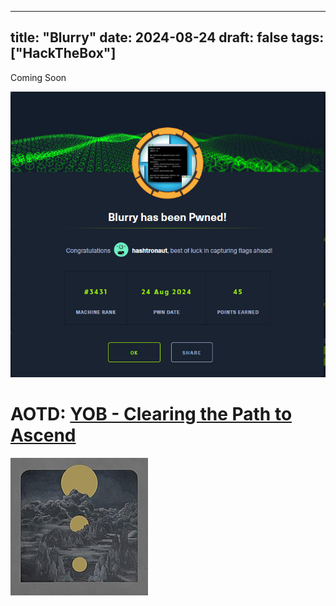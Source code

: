 
---
title: "Blurry"
date: 2024-08-24
draft: false
tags: ["HackTheBox"]
---
Coming Soon

![](/images/7d225f7f6107daf8fe0c0931ec0e5805_MD5.jpeg)


# AOTD:  [YOB - Clearing the Path to Ascend](https://open.spotify.com/album/5F95ft2FNUq8HZntK0WxJ5?si=0BVRLcwwSjOFT0-WBQl7Cg)

![](/images/4f36c6140c30ffc89914c4553d2213df_MD5.jpg)

